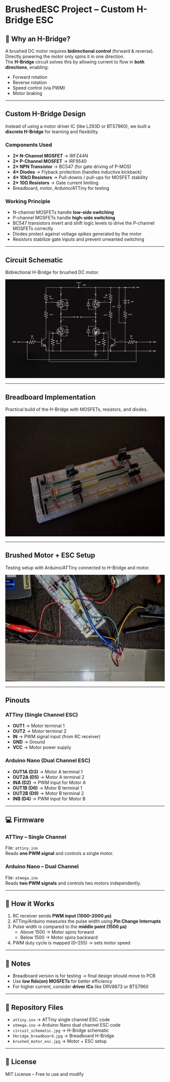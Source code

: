 # BrushedESC Project – Custom H-Bridge ESC

## 🔧 Why an H-Bridge?
A brushed DC motor requires **bidirectional control** (forward & reverse).  
Directly powering the motor only spins it in one direction.  
The **H-Bridge** circuit solves this by allowing current to flow in **both directions**, enabling:  
- Forward rotation  
- Reverse rotation  
- Speed control (via PWM)  
- Motor braking  

---

## Custom H-Bridge Design
Instead of using a motor driver IC (like L293D or BTS7960), we built a **discrete H-Bridge** for learning and flexibility.  

### Components Used
- **2× N-Channel MOSFET** → IRFZ44N  
- **2× P-Channel MOSFET** → IRF9540  
- **2× NPN Transistor** → BC547 (for gate driving of P-MOS)  
- **4× Diodes** → Flyback protection (handles inductive kickback)  
- **4× 10kΩ Resistors** → Pull-downs / pull-ups for MOSFET stability  
- **2× 10Ω Resistors** → Gate current limiting  
- Breadboard, motor, Arduino/ATTiny for testing  

### Working Principle
- N-channel MOSFETs handle **low-side switching**  
- P-channel MOSFETs handle **high-side switching**  
- BC547 transistors invert and shift logic levels to drive the P-channel MOSFETs correctly  
- Diodes protect against voltage spikes generated by the motor  
- Resistors stabilize gate inputs and prevent unwanted switching  

---

##  Circuit Schematic
Bidirectional H-Bridge for brushed DC motor.  

![Circuit Schematic](circuit_schematic.jpg)

---

## Breadboard Implementation
Practical build of the H-Bridge with MOSFETs, resistors, and diodes.  

![H-Bridge Breadboard](hbridge_breadboard.jpg)

---

## Brushed Motor + ESC Setup
Testing setup with Arduino/ATTiny connected to H-Bridge and motor.  

![Brushed Motor ESC Setup](brushed_motor_esc.jpg)

---

## Pinouts

### ATTiny (Single Channel ESC)
- **OUT1** → Motor terminal 1  
- **OUT2** → Motor terminal 2  
- **IN** → PWM signal input (from RC receiver)  
- **GND** → Ground  
- **VCC** → Motor power supply  

### Arduino Nano (Dual Channel ESC)
- **OUT1A (D3)** → Motor A terminal 1  
- **OUT2A (D5)** → Motor A terminal 2  
- **INA (D2)** → PWM input for Motor A  
- **OUT1B (D6)** → Motor B terminal 1  
- **OUT2B (D9)** → Motor B terminal 2  
- **INB (D4)** → PWM input for Motor B  

---

## 💻 Firmware

### ATTiny – Single Channel
File: `attiny.ino`  
Reads **one PWM signal** and controls a single motor.  

### Arduino Nano – Dual Channel
File: `atmega.ino`  
Reads **two PWM signals** and controls two motors independently.  

---

## 📖 How it Works
1. RC receiver sends **PWM input (1000–2000 µs)**  
2. ATTiny/Arduino measures the pulse width using **Pin Change Interrupts**  
3. Pulse width is compared to the **middle point (1500 µs)**  
   - Above 1500 → Motor spins forward  
   - Below 1500 → Motor spins backward  
4. PWM duty cycle is mapped (0–255) → sets motor speed  

---

## 📝 Notes
- Breadboard version is for testing → final design should move to PCB  
- Use **low Rds(on) MOSFETs** for better efficiency  
- For higher current, consider **driver ICs** like DRV8873 or BTS7960  

---

## 📂 Repository Files
- `attiny.ino` → ATTiny single channel ESC code  
- `atmega.ino` → Arduino Nano dual channel ESC code  
- `circuit_schematic.jpg` → H-Bridge schematic  
- `hbridge_breadboard.jpg` → Breadboard H-Bridge  
- `brushed_motor_esc.jpg` → Motor + ESC setup  

---

## 📜 License
MIT License – Free to use and modify  

